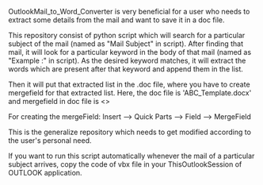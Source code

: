 OutlookMail_to_Word_Converter is very beneficial for a user who needs to extract some details from the mail and want to save it in a doc file.

This repository consist of python script which will search for a particular subject of the mail (named as "Mail Subject" in script).
After finding that mail, it will look for a particular keyword in the body of that mail (named as "Example :" in script). As the desired keyword matches, it will extract the words which are present after that keyword and append them in the list.

Then it will put that extracted list in the .doc file, where you have to create mergefield for that extracted list. 
Here, the doc file is 'ABC_Template.docx' and mergefield in doc file is <<Example>>

For creating the mergeField:
  Insert --> Quick Parts --> Field --> MergeField
  
This is the generalize repository which needs to get modified according to the user's personal need.

If you want to run this script automatically whenever the mail of a particular subject arrives, copy the code of vbx file in your ThisOutlookSession of OUTLOOK application.
